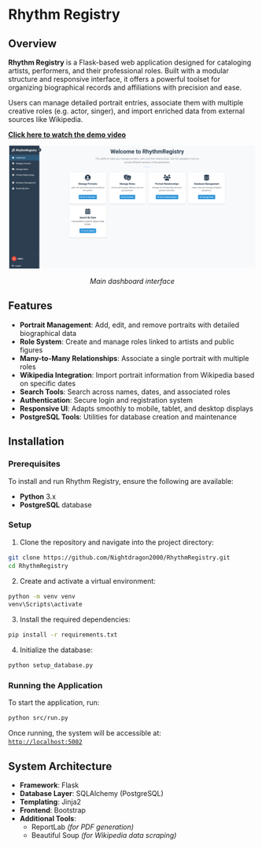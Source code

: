 # Rhythm Registry

## Overview

**Rhythm Registry** is a Flask-based web application designed for cataloging artists, performers, and their professional roles. Built with a modular structure and responsive interface, it offers a powerful toolset for organizing biographical records and affiliations with precision and ease.

Users can manage detailed portrait entries, associate them with multiple creative roles (e.g. actor, singer), and import enriched data from external sources like Wikipedia.

<a href="https://youtu.be/TdXgn9y5ZD0" target="_blank"><strong>Click here to watch the demo video</strong></a>

<div align="center">
  <img src="images/dashboard.png" alt="Rhythm Registry Dashboard" height="250" />
</div>
<p align="center">
  <em>Main dashboard interface</em>
</p>

## Features
- **Portrait Management**: Add, edit, and remove portraits with detailed biographical data  
- **Role System**: Create and manage roles linked to artists and public figures  
- **Many-to-Many Relationships**: Associate a single portrait with multiple roles  
- **Wikipedia Integration**: Import portrait information from Wikipedia based on specific dates  
- **Search Tools**: Search across names, dates, and associated roles  
- **Authentication**: Secure login and registration system  
- **Responsive UI**: Adapts smoothly to mobile, tablet, and desktop displays  
- **PostgreSQL Tools**: Utilities for database creation and maintenance

## Installation

### Prerequisites

To install and run Rhythm Registry, ensure the following are available:

- **Python** 3.x  
- **PostgreSQL** database  

### Setup

1. Clone the repository and navigate into the project directory:
```bash
git clone https://github.com/Nightdragon2000/RhythmRegistry.git
cd RhythmRegistry
```

2. Create and activate a virtual environment:
```bash
python -m venv venv
venv\Scripts\activate
```
3. Install the required dependencies:
```bash
pip install -r requirements.txt
```

4. Initialize the database:
```bash
python setup_database.py
```

### Running the Application
To start the application, run:
```bash
python src/run.py
```

Once running, the system will be accessible at:  
[`http://localhost:5002`](http://localhost:5002)


## System Architecture
- **Framework**: Flask  
- **Database Layer**: SQLAlchemy (PostgreSQL)  
- **Templating**: Jinja2  
- **Frontend**: Bootstrap  
- **Additional Tools**:
  - ReportLab *(for PDF generation)*  
  - Beautiful Soup *(for Wikipedia data scraping)*
